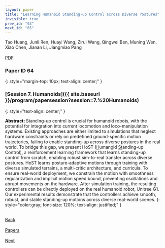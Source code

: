```yaml
---
layout: paper
title: "Learning Humanoid Standing-up Control across Diverse Postures"
invisible: true
prev_id: "63"
next_id: "65"
---
```

<div class="paper-authors">
  <div class="paper-author-box">
    <div class="paper-author-name">Tao Huang, Junli Ren, Huayi Wang, Zirui Wang, Qingwei Ben, Muning Wen, Xiao Chen, Jianan Li, Jiangmiao Pang</div>
    <div class="paper-author-uni"></div>
  </div>
</div>

<div class="paper-pdf-modern">
  <div class="paper-menu-icon">
    <a href="https://www.roboticsproceedings.org/rss21/p064.pdf" title="Download PDF" target="_blank">
      <i class="fa fa-file-pdf-o"></i><br>
      <span class="paper-menu-label">PDF</span>
    </a>
  </div>
</div>

### Paper ID 64
{: style="margin-top: 10px; text-align: center;" }

### [Session 7. Humanoids]({{ site.baseurl }}/program/papersession?session=7.%20Humanoids)
{: style="text-align: center;" }

<b style="color: black;">Abstract: </b>Standing-up control is crucial for humanoid robots, with the potential for integration into current locomotion and loco-manipulation systems. Existing approaches are either limited to simulations that neglect hardware constraints or rely on predefined ground-specific motion trajectories, failing to enable standing-up across diverse postures in the real world. To bridge this gap, we present HoST (<u>H</u>uman<u>o</u>id <u>St</u>anding-up Control), a reinforcement learning framework that learns standing-up control from scratch, enabling robust sim-to-real transfer across diverse postures. HoST learns posture-adaptive motions through training with diverse simulated terrains, a multi-critic architecture, and curricula. To ensure real-world deployment, we constrain the motion with smoothness regularization and implicit motion speed bound, preventing oscillations and abrupt movements on the hardware. After simulation training, the resulting controllers can be directly deployed on the real humanoid robot, Unitree G1. Our experimental results demonstrate that the controllers achieve smooth, robust, and stable standing-up motions across diverse real-world scenes.
{: style="color:gray; font-size: 120%; text-align: justified;" }

<div class="paper-menu">
  <div class="paper-menu-inner">
    <a href="{{ site.baseurl }}/program/papers/63/" title="Previous Paper">
            <div class="paper-menu-icon">
                <i class="fa fa-chevron-left"></i><br>
                <span class="paper-menu-label">Back</span>
            </div>
        </a>
    <a href="{{ site.baseurl }}/program/papers" title="All Papers">
      <div class="paper-menu-icon">
        <i class="fa fa-list"></i><br>
        <span class="paper-menu-label">Papers</span>
      </div>
    </a>
    <a href="{{ site.baseurl }}/program/papers/65/" title="Next Paper">
            <div class="paper-menu-icon">
                <i class="fa fa-chevron-right"></i><br>
                <span class="paper-menu-label">Next</span>
            </div>
        </a>
  </div>
</div>
